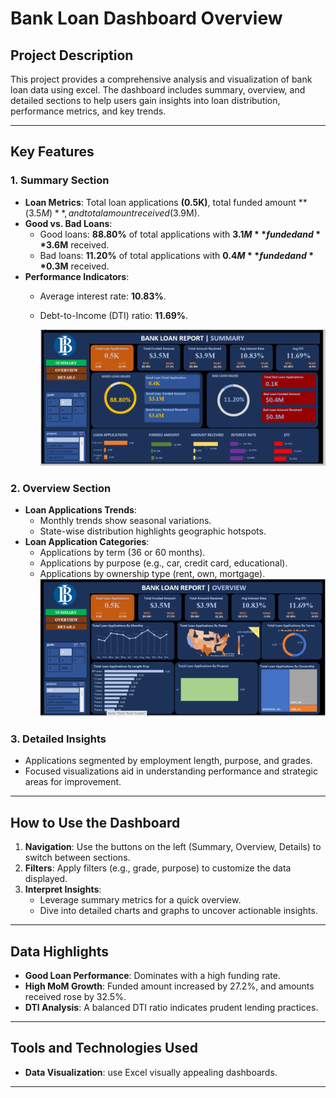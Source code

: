# Bank Loan Dashboard Overview

## Project Description
This project provides a comprehensive analysis and visualization of bank loan data using excel. The dashboard includes summary, overview, and detailed sections to help users gain insights into loan distribution, performance metrics, and key trends.

---

## Key Features

### 1. **Summary Section**
- **Loan Metrics**: Total loan applications **(0.5K)**, total funded amount **($3.5M)**, and total amount received ($3.9M).
- **Good vs. Bad Loans**:
  - Good loans: **88.80%** of total applications with **$3.1M** funded and **$3.6M** received.
  - Bad loans: **11.20%** of total applications with **$0.4M** funded and **$0.3M** received.
- **Performance Indicators**:
  - Average interest rate: **10.83%**.
  - Debt-to-Income (DTI) ratio: **11.69%**.
    
    ![summary Graph](https://github.com/Nikhi001/Finance-Report/blob/main/summary.png)

### 2. **Overview Section**
- **Loan Applications Trends**:
  - Monthly trends show seasonal variations.
  - State-wise distribution highlights geographic hotspots.
- **Loan Application Categories**:
  - Applications by term (36 or 60 months).
  - Applications by purpose (e.g., car, credit card, educational).
  - Applications by ownership type (rent, own, mortgage).
     ![summary Graph](https://github.com/Nikhi001/Finance-Report/blob/main/overview.png)

### 3. **Detailed Insights**
- Applications segmented by employment length, purpose, and grades.
- Focused visualizations aid in understanding performance and strategic areas for improvement.

---

## How to Use the Dashboard
1. **Navigation**: Use the buttons on the left (Summary, Overview, Details) to switch between sections.
2. **Filters**: Apply filters (e.g., grade, purpose) to customize the data displayed.
3. **Interpret Insights**:
   - Leverage summary metrics for a quick overview.
   - Dive into detailed charts and graphs to uncover actionable insights.

---

## Data Highlights
- **Good Loan Performance**: Dominates with a high funding rate.
- **High MoM Growth**: Funded amount increased by 27.2%, and amounts received rose by 32.5%.
- **DTI Analysis**: A balanced DTI ratio indicates prudent lending practices.

---

## Tools and Technologies Used
- **Data Visualization**: use Excel visually appealing dashboards.


---

